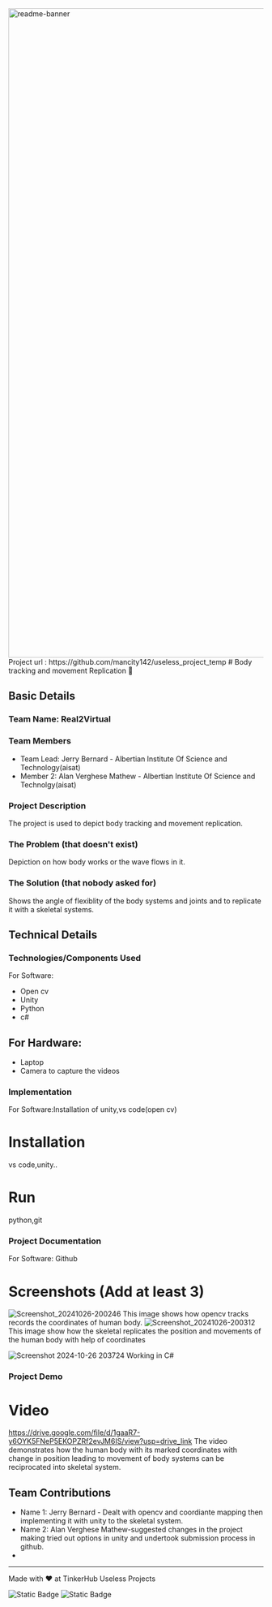 <img width="1280" alt="readme-banner" src="https://github.com/user-attachments/assets/35332e92-44cb-425b-9dff-27bcf1023c6c">
Project url : https://github.com/mancity142/useless_project_temp
# Body tracking and movement Replication 🎯


## Basic Details
### Team Name: Real2Virtual


### Team Members
- Team Lead: Jerry Bernard  - Albertian Institute Of Science and Technology(aisat)
- Member 2: Alan Verghese Mathew - Albertian Institute Of Science and Technolgy(aisat)


### Project Description
The project is used to depict body tracking and movement replication.

### The Problem (that doesn't exist)
Depiction on how body works or the wave flows in it.

### The Solution (that nobody asked for)
Shows the angle of flexiblity of the body systems and joints and to replicate it with a skeletal systems.

## Technical Details
### Technologies/Components Used
For Software:
- Open cv
- Unity
- Python
- c#

For Hardware:
-
- Laptop
- Camera to capture the videos

### Implementation
For Software:Installation of unity,vs code(open cv) 
# Installation
vs code,unity..

# Run
python,git

### Project Documentation
For Software: Github 

# Screenshots (Add at least 3)
![Screenshot_20241026-200246](https://github.com/user-attachments/assets/47cd9205-c1f9-4410-9d9f-32d2a0ce2b13)
This image shows how opencv tracks records the coordinates of human body.
![Screenshot_20241026-200312](https://github.com/user-attachments/assets/4a35e73c-a736-4b1d-ae69-686d8bb6eeb9)
This image show how the skeletal replicates the position and movements of the human body with help of coordinates

![Screenshot 2024-10-26 203724](https://github.com/user-attachments/assets/a77a1375-260f-4d35-9ba9-bdd7e44d46a3)
Working in C#





### Project Demo
# Video
https://drive.google.com/file/d/1gaaR7-y6OYK5FNeP5EKOPZRf2evJM6IS/view?usp=drive_link
The video demonstrates how the human body with its marked coordinates with change in position leading to movement of body systems can be reciprocated into skeletal system.



## Team Contributions
- Name 1: Jerry Bernard - Dealt with opencv and coordiante mapping then implementing it with unity to the skeletal system.
- Name 2: Alan Verghese Mathew-suggested changes in the project making tried out options in unity and  undertook submission process in github.
- 

---
Made with ❤️ at TinkerHub Useless Projects 

![Static Badge](https://img.shields.io/badge/TinkerHub-24?color=%23000000&link=https%3A%2F%2Fwww.tinkerhub.org%2F)
![Static Badge](https://img.shields.io/badge/UselessProject--24-24?link=https%3A%2F%2Fwww.tinkerhub.org%2Fevents%2FQ2Q1TQKX6Q%2FUseless%2520Projects)



